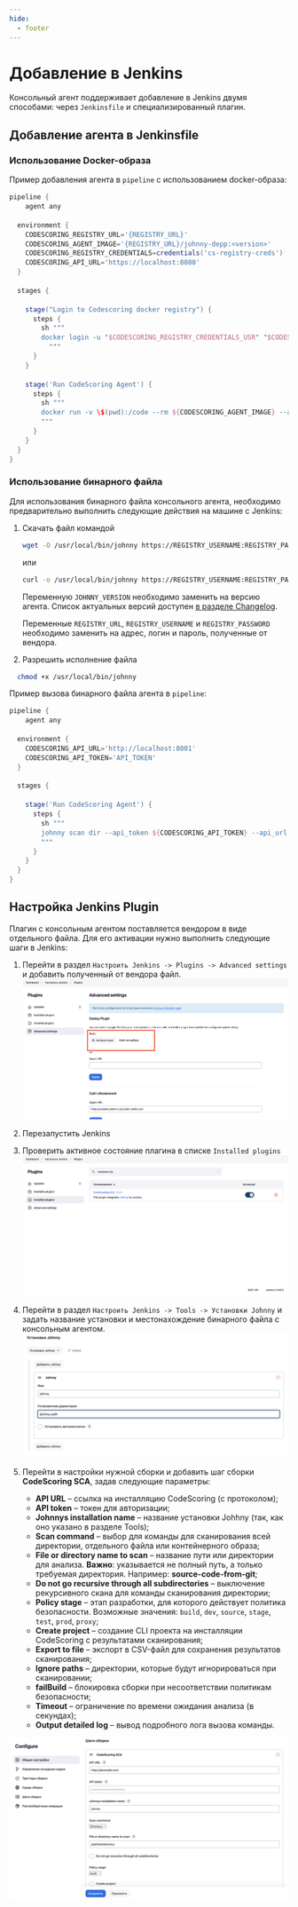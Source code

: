 ```yaml
---
hide:
  - footer
---
```


# Добавление в Jenkins

Консольный агент поддерживает добавление в Jenkins двумя способами: через `Jenkinsfile` и специализированный плагин.

## Добавление агента в Jenkinsfile

### Использование Docker-образа

Пример добавления агента в `pipeline` с использованием docker-образа:

```groovy
pipeline {
    agent any

  environment {
    CODESCORING_REGISTRY_URL='{REGISTRY_URL}'
    CODESCORING_AGENT_IMAGE='{REGISTRY_URL}/johnny-depp:<version>'
    CODESCORING_REGISTRY_CREDENTIALS=credentials('cs-registry-creds')
    CODESCORING_API_URL='https://localhost:8080'
  }

  stages {

    stage("Login to Codescoring docker registry") {
      steps {
        sh """
        docker login -u "$CODESCORING_REGISTRY_CREDENTIALS_USR" "$CODESCORING_REGISTRY_URL" -p "$CODESCORING_REGISTRY_CREDENTIALS_PSW"
          """
      }
    }

    stage('Run CodeScoring Agent') {
      steps {
        sh """
        docker run -v \$(pwd):/code --rm ${CODESCORING_AGENT_IMAGE} --api_token ${CODESCORING_API_TOKEN} --api_url ${CODESCORING_API_URL} --ignore .tmp --ignore fixtures --ignore .git .
        """
      }
    }
  } 
}
```

### Использование бинарного файла

Для использования бинарного файла консольного агента, необходимо предварительно выполнить следующие действия на машине с Jenkins:

1. Скачать файл командой

    ```bash
    wget -O /usr/local/bin/johnny https://REGISTRY_USERNAME:REGISTRY_PASSWORD@{REGISTRY_URL}/repository/files/codescoring/johnny-depp/JOHNNY_VERSION/johnny-linux-amd64-JOHNNY_VERSION
    ```

    или

    ```bash
    curl -o /usr/local/bin/johnny https://REGISTRY_USERNAME:REGISTRY_PASSWORD@{REGISTRY_URL}/repository/files/codescoring/johnny-depp/JOHNNY_VERSION/johnny-linux-amd64-JOHNNY_VERSION
    ```

    Переменную `JOHNNY_VERSION` необходимо заменить на версию агента. Список актуальных версий доступен [в разделе Changelog](/changelog/#johnny). 

    Переменные `REGISTRY_URL`, `REGISTRY_USERNAME` и `REGISTRY_PASSWORD` необходимо заменить на адрес, логин и пароль, полученные от вендора.

2. Разрешить исполнение файла

```bash
  chmod +x /usr/local/bin/johnny
```

Пример вызова бинарного файла агента в `pipeline`:

```groovy
pipeline {
    agent any

  environment {
    CODESCORING_API_URL='http://localhost:8001'
    CODESCORING_API_TOKEN='API_TOKEN'
  }

  stages {

    stage('Run CodeScoring Agent') {
      steps {
        sh """
        johnny scan dir --api_token ${CODESCORING_API_TOKEN} --api_url ${CODESCORING_API_URL} --ignore .tmp --ignore fixtures --ignore .git .
        """
      }
    }
  } 
}
```

## Настройка Jenkins Plugin

Плагин с консольным агентом поставляется вендором в виде отдельного файла. Для его активации нужно выполнить следующие шаги в Jenkins:

1. Перейти в раздел `Настроить Jenkins -> Plugins -> Advanced settings` и добавить полученный от вендора файл.
  ![Add plugin](/assets/img/jenkins/add-plugin.png)
2. Перезапустить Jenkins
3. Проверить активное состояние плагина в списке `Installed plugins`
  ![Check plugin](/assets/img/jenkins/check-plugin.png)
4. Перейти в раздел `Настроить Jenkins -> Tools -> Установки Johnny` и задать название установки и местонахождение бинарного файла с консольным агентом.
  ![Configure johnny path](/assets/img/jenkins/johnny-path.png)
5. Перейти в настройки нужной сборки и добавить шаг сборки **CodeScoring SCA**, задав следующие параметры:

    - **API URL** – ссылка на инсталляцию CodeScoring (с протоколом);
    - **API token** – токен для авторизации;
    - **Johnnys installation name** – название установки Johhny (так, как оно указано в разделе Tools);
    - **Scan command** – выбор для команды для сканирования всей директории, отдельного файла или контейнерного образа;
    - **File or directory name to scan** – название пути или директории для анализа. **Важно**: указывается не полный путь, а только требуемая директория. Например: **source-code-from-git**;
    - **Do not go recursive through all subdirectories** – выключение рекурсивного скана для команды сканирования директории;
    - **Policy stage** – этап разработки, для которого действует политика безопасности. Возможные значения: `build`, `dev`, `source`, `stage`, `test`, `prod`, `proxy`;
    - **Create project** – cоздание CLI проекта на инсталляции CodeScoring с результатами сканирования;
    - **Export to file** – экспорт в CSV-файл для сохранения результатов сканирования;
    - **Ignore paths** – директории, которые будут игнорироваться при сканировании;
    - **failBuild** – блокировка сборки при несоответствии политикам безопасности;
    - **Timeout** – ограничение по времени ожидания анализа (в секундах);
    - **Output detailed log** – вывод подробного лога вызова команды.

  ![Configure johnny](/assets/img/jenkins/configure-johnny.png)

